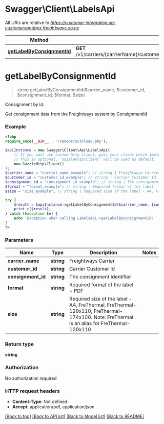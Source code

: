 # Swagger\Client\LabelsApi

All URIs are relative to *https://customer-integration.ep-customersandbox.freightways.co.nz*

Method | HTTP request | Description
------------- | ------------- | -------------
[**getLabelByConsignmentId**](LabelsApi.md#getlabelbyconsignmentid) | **GET** /v1/carriers/{carrierName}/customers/{customerId}/consignments/{consignmentId}/labels | Consignment by Id.

# **getLabelByConsignmentId**
> string getLabelByConsignmentId($carrier_name, $customer_id, $consignment_id, $format, $size)

Consignment by Id.

Get consignment data from the Freightways system by ConsignmentId

### Example
```php
<?php
require_once(__DIR__ . '/vendor/autoload.php');

$apiInstance = new Swagger\Client\Api\LabelsApi(
    // If you want use custom http client, pass your client which implements `GuzzleHttp\ClientInterface`.
    // This is optional, `GuzzleHttp\Client` will be used as default.
    new GuzzleHttp\Client()
);
$carrier_name = "carrier_name_example"; // string | Freightways Carrier
$customer_id = "customer_id_example"; // string | Carrier Customer Id
$consignment_id = "consignment_id_example"; // string | The consignment identifier
$format = "format_example"; // string | Required format of the label - PDF
$size = "size_example"; // string | Required size of the label - A4, FreThermal, FreThermal-120x110, FreThermal-174x100. Note: FreThermal is an alias for FreThermal-120x110

try {
    $result = $apiInstance->getLabelByConsignmentId($carrier_name, $customer_id, $consignment_id, $format, $size);
    print_r($result);
} catch (Exception $e) {
    echo 'Exception when calling LabelsApi->getLabelByConsignmentId: ', $e->getMessage(), PHP_EOL;
}
?>
```

### Parameters

Name | Type | Description  | Notes
------------- | ------------- | ------------- | -------------
 **carrier_name** | **string**| Freightways Carrier |
 **customer_id** | **string**| Carrier Customer Id |
 **consignment_id** | **string**| The consignment identifier |
 **format** | **string**| Required format of the label - PDF |
 **size** | **string**| Required size of the label - A4, FreThermal, FreThermal-120x110, FreThermal-174x100. Note: FreThermal is an alias for FreThermal-120x110 |

### Return type

**string**

### Authorization

No authorization required

### HTTP request headers

 - **Content-Type**: Not defined
 - **Accept**: application/pdf, application/json

[[Back to top]](#) [[Back to API list]](../../README.md#documentation-for-api-endpoints) [[Back to Model list]](../../README.md#documentation-for-models) [[Back to README]](../../README.md)

